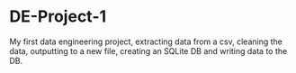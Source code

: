 # DE-Project-1
My first data engineering project, extracting data from a csv, cleaning the data, outputting to a new file, creating an SQLite DB and writing data to the DB.
